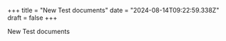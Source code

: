 +++
title = "New Test documents"
date = "2024-08-14T09:22:59.338Z"
draft = false
+++

  New Test documents
        
